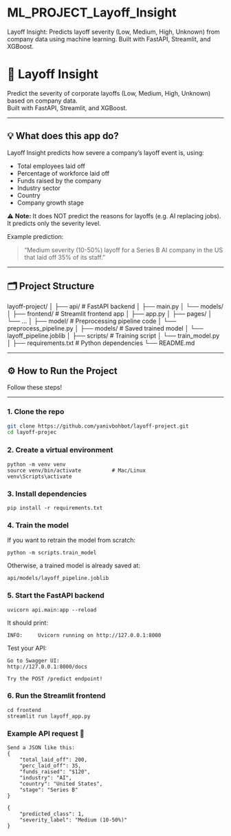# ML_PROJECT_Layoff_Insight
Layoff Insight: Predicts layoff severity (Low, Medium, High, Unknown) from company data using machine learning. Built with FastAPI, Streamlit, and XGBoost.


# 🚀 Layoff Insight

Predict the severity of corporate layoffs (Low, Medium, High, Unknown) based on company data.  
Built with FastAPI, Streamlit, and XGBoost.

---

## 💡 What does this app do?

Layoff Insight predicts how severe a company’s layoff event is, using:
- Total employees laid off
- Percentage of workforce laid off
- Funds raised by the company
- Industry sector
- Country
- Company growth stage

⚠️ **Note:** It does NOT predict the reasons for layoffs (e.g. AI replacing jobs). It predicts only the severity level.

Example prediction:
> “Medium severity (10-50%) layoff for a Series B AI company in the US that laid off 35% of its staff.”

---

## 🗂️ Project Structure
layoff-project/
│
├── api/ # FastAPI backend
│ ├── main.py
│ └── models/
│
├── frontend/ # Streamlit frontend app
│ ├── app.py
│ ├── pages/
│ └── ...
│
├── model/ # Preprocessing pipeline code
│ └── preprocess_pipeline.py
│
├── models/ # Saved trained model
│ └── layoff_pipeline.joblib
│
├── scripts/ # Training script
│ └── train_model.py
│
├── requirements.txt # Python dependencies
└── README.md


---

## ⚙️ How to Run the Project

Follow these steps!

---

### 1. Clone the repo

```bash
git clone https://github.com/yanivbohbot/layoff-project.git
cd layoff-projec
```
### 2. Create a virtual environment
```
python -m venv venv
source venv/bin/activate          # Mac/Linux
venv\Scripts\activate
```
### 3. Install dependencies
```
pip install -r requirements.txt
```

### 4. Train the model 
If you want to retrain the model from scratch:
```
python -m scripts.train_model
```
Otherwise, a trained model is already saved at:
```
api/models/layoff_pipeline.joblib
```
### 5. Start the FastAPI backend
```
uvicorn api.main:app --reload
```
It should print:

```
INFO:     Uvicorn running on http://127.0.0.1:8000
```
Test your API:

    Go to Swagger UI:
    http://127.0.0.1:8000/docs

    Try the POST /predict endpoint!

### 6. Run the Streamlit frontend
```
cd frontend
streamlit run layoff_app.py
```

### Example API request 🎯
```
Send a JSON like this:
{
    "total_laid_off": 200,
    "perc_laid_off": 35,
    "funds_raised": "$120",
    "industry": "AI",
    "country": "United States",
    "stage": "Series B"
}

{
    "predicted_class": 1,
    "severity_label": "Medium (10-50%)"
}
```
